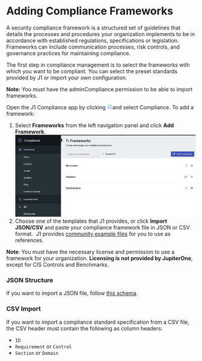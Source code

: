 # Adding Compliance Frameworks

A security compliance framework is a structured set of guidelines that details the 
processes and procedures your organization implements to be in accordance with 
established regulations, specifications or legislation. Frameworks can include 
communication processes, risk controls, and governance practices for maintaining 
compliance.

The first step in compliance management is to select the frameworks with which 
you want to be compliant. You can select the preset standards provided by J1 or 
import your own configuration. 

**Note:** You must have the adminCompliance permission to be able to import frameworks.

Open the J1 Compliance app by clicking ![](../../assets/icons/apps.png)and select Compliance.  To add a framework:

1. Select **Frameworks** from the left navigation panel and click **Add Framework**.
   ​
   ![](../../assets/compliance-frmwk-overview.png)
2. Choose one of the templates that J1 provides, or click **Import JSON/CSV** and 
   paste your compliance framework file in JSON or CSV format. 
   ​
   J1 provides [community example files](https://github.com/JupiterOne/security-policy-templates/tree/main/templates/standards) for you to use as references.

**Note**: You must have the necessary license and permission to use a framework for 
your organization. **Licensing is not provided by JupiterOne**, except for CIS Controls 
and Benchmarks.

### JSON Structure

If you want to import a JSON file, follow [this schema](../../docs/schemas/policies-compliance.md).

### CSV Import

If you want to import a compliance standard specification from a CSV file, the
CSV header must contain the following as column headers:

- `ID`
- `Requirement` or `Control`
- `Section` or `Domain`
